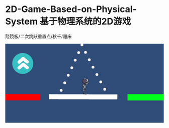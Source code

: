 # 2D-Game-Based-on-Physical-System 基于物理系统的2D游戏
跷跷板/二次跳跃重置点/秋千/蹦床

![img](https://github.com/zengbaocheng-996/2D-Game-Based-on-Physical-System/blob/9f6c869f5c9aa4c48cde8daf1471bca7697ff9a3/game_demo.gif)
